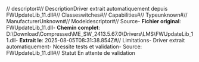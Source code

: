 // descriptor#// DescriptionDriver extrait automatiquement depuis FWUpdateLib_11.dll#// Classeswitches#// Capabilities#// Typeunknown#// ManufacturerUnknown#// Modeldescriptor#// Source- **Fichier original**: FWUpdateLib_11.dll- **Chemin complet**: D:\Download\Compressed\ME_SW_2413.5.67.0\Drivers\LMS\FWUpdateLib_11.dll- **Extrait le**: 2025-08-05T08:31:38.854Z#// Limitations- Driver extrait automatiquement- Ncessite tests et validation- Source: FWUpdateLib_11.dll#// Statut En attente de validation